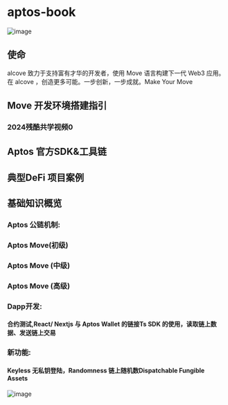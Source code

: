 # aptos-book
![image](https://github.com/user-attachments/assets/1d550b2a-cc22-4483-8e07-1f59fd839c3c)

## 使命
alcove 致力于支持富有才华的开发者，使用 Move 语言构建下一代 Web3 应用。 在 alcove ，创造更多可能。一步创新，一步成就。Make Your Move


## Move 开发环境搭建指引

### 2024残酷共学视频0


## Aptos 官方SDK&工具链


## 典型DeFi 项目案例


## 基础知识概览

### Aptos 公链机制:

### Aptos Move(初级)

### Aptos Move (中级)

### Aptos Move (高级)

### Dapp开发:

#### 合约测试,React/ Nextjs 与 Aptos Wallet 的链接Ts SDK 的使用，读取链上数据、发送链上交易

### 新功能:

#### Keyless 无私钥登陆，Randomness 链上随机数Dispatchable Fungible Assets

![image](https://github.com/user-attachments/assets/8311f06c-9284-46b4-9c5e-df10ceb9fb10)

